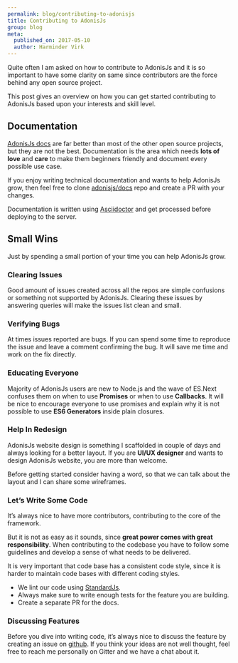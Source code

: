 ```yaml
---
permalink: blog/contributing-to-adonisjs
title: Contributing to AdonisJs
group: blog
meta:
  published_on: 2017-05-10
  author: Harminder Virk
---
```


Quite often I am asked on how to contribute to AdonisJs and it is so important to have some clarity on same since contributors are the force behind any open source project.

This post gives an overview on how you can get started contributing to AdonisJs based upon your interests and skill level.

## Documentation

[AdonisJs docs](https://adonisjs.com/docs) are far better than most of the other open source projects, but they are not the best. Documentation is the area which needs **lots of love** and **care** to make them beginners friendly and document every possible use case.

If you enjoy writing technical documentation and wants to help AdonisJs grow, then feel free to clone [adonisjs/docs](https://github.com/adonisjs/docs) repo and create a PR with your changes.

Documentation is written using [Asciidoctor](http://asciidoctor.org/) and get processed before deploying to the server.

## Small Wins

Just by spending a small portion of your time you can help AdonisJs grow.

### Clearing Issues

Good amount of issues created across all the repos are simple confusions or something not supported by AdonisJs. Clearing these issues by answering queries will make the issues list clean and small.

### Verifying Bugs

At times issues reported are bugs. If you can spend some time to reproduce the issue and leave a comment confirming the bug. It will save me time and work on the fix directly.

### Educating Everyone

Majority of AdonisJs users are new to Node.js and the wave of ES.Next confuses them on when to use **Promises** or when to use **Callbacks**. It will be nice to encourage everyone to use promises and explain why it is not possible to use **ES6 Generators** inside plain closures.

### Help In Redesign

AdonisJs website design is something I scaffolded in couple of days and always looking for a better layout. If you are **UI/UX designer** and wants to design AdonisJs website, you are more than welcome.

Before getting started consider having a word, so that we can talk about the layout and I can share some wireframes.

### Let’s Write Some Code

It’s always nice to have more contributors, contributing to the core of the framework.

But it is not as easy as it sounds, since **great power comes with great responsibility**. When contributing to the codebase you have to follow some guidelines and develop a sense of what needs to be delivered.

It is very important that code base has a consistent code style, since it is harder to maintain code bases with different coding styles.

- We lint our code using [StandardJs](https://standardjs.com/).
- Always make sure to write enough tests for the feature you are building.
- Create a separate PR for the docs.

### Discussing Features

Before you dive into writing code, it’s always nice to discuss the feature by creating an issue on [github](https://github.com/adonisjs/discussion/issues). If you think your ideas are not well thought, feel free to reach me personally on Gitter and we have a chat about it.
